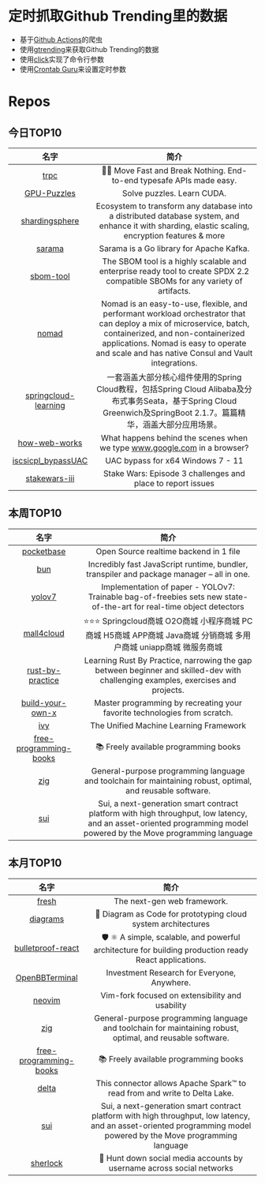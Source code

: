 # 定时抓取Github Trending里的数据
* 基于[Github Actions](https://docs.github.com/en/actions)的爬虫
* 使用[gtrending](https://github.com/hedythedev/gtrending)来获取Github Trending的数据
* 使用[click](https://github.com/pallets/click)实现了命令行参数
* 使用[Crontab Guru](https://crontab.guru/)来设置定时参数

# Repos
## 今日TOP10 
<!-- START OF DAILY_TOP10_REPOS -->
| 名字 | 简介 |
| :----: | :----: |
| [trpc](https://github.com/trpc/trpc) | 🧙‍♀️ Move Fast and Break Nothing. End-to-end typesafe APIs made easy. |
| [GPU-Puzzles](https://github.com/srush/GPU-Puzzles) | Solve puzzles. Learn CUDA. |
| [shardingsphere](https://github.com/apache/shardingsphere) | Ecosystem to transform any database into a distributed database system, and enhance it with sharding, elastic scaling, encryption features & more |
| [sarama](https://github.com/Shopify/sarama) | Sarama is a Go library for Apache Kafka. |
| [sbom-tool](https://github.com/microsoft/sbom-tool) | The SBOM tool is a highly scalable and enterprise ready tool to create SPDX 2.2 compatible SBOMs for any variety of artifacts. |
| [nomad](https://github.com/hashicorp/nomad) | Nomad is an easy-to-use, flexible, and performant workload orchestrator that can deploy a mix of microservice, batch, containerized, and non-containerized applications. Nomad is easy to operate and scale and has native Consul and Vault integrations. |
| [springcloud-learning](https://github.com/macrozheng/springcloud-learning) | 一套涵盖大部分核心组件使用的Spring Cloud教程，包括Spring Cloud Alibaba及分布式事务Seata，基于Spring Cloud Greenwich及SpringBoot 2.1.7。篇篇精华，涵盖大部分应用场景。 |
| [how-web-works](https://github.com/vasanthk/how-web-works) | What happens behind the scenes when we type www.google.com in a browser? |
| [iscsicpl_bypassUAC](https://github.com/hackerhouse-opensource/iscsicpl_bypassUAC) | UAC bypass for x64 Windows 7 - 11 |
| [stakewars-iii](https://github.com/near/stakewars-iii) | Stake Wars: Episode 3 challenges and place to report issues |
<!-- END OF DAILY_TOP10_REPOS -->

## 本周TOP10
<!-- START OF WEEKLY_TOP10_REPOS -->
| 名字 | 简介 |
| :----: | :----: |
| [pocketbase](https://github.com/pocketbase/pocketbase) | Open Source realtime backend in 1 file |
| [bun](https://github.com/oven-sh/bun) | Incredibly fast JavaScript runtime, bundler, transpiler and package manager – all in one. |
| [yolov7](https://github.com/WongKinYiu/yolov7) | Implementation of paper - YOLOv7: Trainable bag-of-freebies sets new state-of-the-art for real-time object detectors |
| [mall4cloud](https://github.com/gz-yami/mall4cloud) | ⭐️⭐️⭐️ Springcloud商城 O2O商城 小程序商城 PC商城 H5商城 APP商城 Java商城 分销商城 多用户商城 uniapp商城 微服务商城 |
| [rust-by-practice](https://github.com/sunface/rust-by-practice) | Learning Rust By Practice, narrowing the gap between beginner and skilled-dev with challenging examples, exercises and projects. |
| [build-your-own-x](https://github.com/codecrafters-io/build-your-own-x) | Master programming by recreating your favorite technologies from scratch. |
| [ivy](https://github.com/unifyai/ivy) | The Unified Machine Learning Framework |
| [free-programming-books](https://github.com/EbookFoundation/free-programming-books) | 📚 Freely available programming books |
| [zig](https://github.com/ziglang/zig) | General-purpose programming language and toolchain for maintaining robust, optimal, and reusable software. |
| [sui](https://github.com/MystenLabs/sui) | Sui, a next-generation smart contract platform with high throughput, low latency, and an asset-oriented programming model powered by the Move programming language |
<!-- END OF WEEKLY_TOP10_REPOS -->

## 本月TOP10
<!-- START OF MONTHLY_TOP10_REPOS -->
| 名字 | 简介 |
| :----: | :----: |
| [fresh](https://github.com/denoland/fresh) | The next-gen web framework. |
| [diagrams](https://github.com/mingrammer/diagrams) | 🎨 Diagram as Code for prototyping cloud system architectures |
| [bulletproof-react](https://github.com/alan2207/bulletproof-react) | 🛡️ ⚛️ A simple, scalable, and powerful architecture for building production ready React applications. |
| [OpenBBTerminal](https://github.com/OpenBB-finance/OpenBBTerminal) | Investment Research for Everyone, Anywhere. |
| [neovim](https://github.com/neovim/neovim) | Vim-fork focused on extensibility and usability |
| [zig](https://github.com/ziglang/zig) | General-purpose programming language and toolchain for maintaining robust, optimal, and reusable software. |
| [free-programming-books](https://github.com/EbookFoundation/free-programming-books) | 📚 Freely available programming books |
| [delta](https://github.com/delta-io/delta) | This connector allows Apache Spark™ to read from and write to Delta Lake. |
| [sui](https://github.com/MystenLabs/sui) | Sui, a next-generation smart contract platform with high throughput, low latency, and an asset-oriented programming model powered by the Move programming language |
| [sherlock](https://github.com/sherlock-project/sherlock) | 🔎 Hunt down social media accounts by username across social networks |
<!-- END OF MONTHLY_TOP10_REPOS -->
